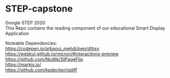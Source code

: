 # STEP-capstone
Google STEP 2020 <br>
This Repo contains the reading component of our educational Smart Display Application

Noteable Dependencies: <br>
https://codepen.io/arbaoui_mehdi/pen/dthsy <br>
https://webkul.github.io/micron/#interactions-preview <br>
https://github.com/Nodlik/StPageFlip <br>
https://markjs.io/ <br>
https://github.com/kpdecker/jsdiff 
